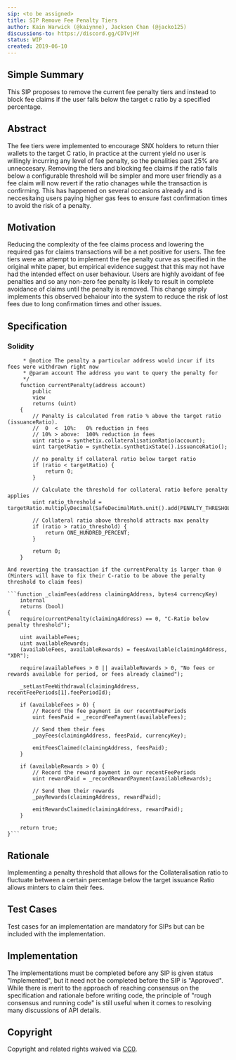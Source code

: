 ```yaml
---
sip: <to be assigned>
title: SIP Remove Fee Penalty Tiers
author: Kain Warwick (@kaiynne), Jackson Chan (@jacko125)
discussions-to: https://discord.gg/CDTvjHY
status: WIP
created: 2019-06-10
---
```


<!--You can leave these HTML comments in your merged SIP and delete the visible duplicate text guides, they will not appear and may be helpful to refer to if you edit it again. This is the suggested template for new SIPs. Note that an SIP number will be assigned by an editor. When opening a pull request to submit your SIP, please use an abbreviated title in the filename, `sip-draft_title_abbrev.md`. The title should be 44 characters or less.-->

## Simple Summary
<!--"If you can't explain it simply, you don't understand it well enough." Provide a simplified and layman-accessible explanation of the SIP.-->
This SIP proposes to remove the current fee penalty tiers and instead to block fee claims if the user falls below the target c ratio by a specified percentage.

## Abstract
<!--A short (~200 word) description of the technical issue being addressed.-->
The fee tiers were implemented to encourage SNX holders to return thier wallets to the target C ratio, in practice at the current yield no user is willingly incurring any level of fee penalty, so the penalities past 25% are unneccesary. Removing the tiers and blocking fee claims if the ratio falls below a configurable threshold will be simpler and more user friendly as a fee claim will now revert if the ratio chanages while the transaction is confirming. This has happened on several occasions already and is neccesitaing users paying higher gas fees to ensure fast confirmation times to avoid the risk of a penalty.

## Motivation
<!--The motivation is critical for SIPs that want to change Synthetix. It should clearly explain why the existing protocol specification is inadequate to address the problem that the SIP solves. SIP submissions without sufficient motivation may be rejected outright.-->
Reducing the complexity of the fee claims process and lowering the required gas for claims transactions will be a net positive for users. The fee tiers were an attempt to implement the fee penalty curve as specified in the original white paper, but empirical evidence suggest that this may not have had the intended effect on user behaviour. Users are highly avoidant of fee penalties and so any non-zero fee penalty is likely to result in complete avoidance of claims until the penalty is removed. This change simply implements this observed behaiour into the system to reduce the risk of lost fees due to long confirmation times and other issues.

## Specification
<!--The technical specification should describe the syntax and semantics of any new feature.-->

### Solidity

```    /**
     * @notice The penalty a particular address would incur if its fees were withdrawn right now
     * @param account The address you want to query the penalty for
     */
    function currentPenalty(address account)
        public
        view
        returns (uint)
    {
        // Penalty is calculated from ratio % above the target ratio (issuanceRatio).
        //  0  <  10%:   0% reduction in fees
        // 10% > above:  100% reduction in fees
        uint ratio = synthetix.collateralisationRatio(account);
        uint targetRatio = synthetix.synthetixState().issuanceRatio();

        // no penalty if collateral ratio below target ratio
        if (ratio < targetRatio) {
            return 0;
        }

        // Calculate the threshold for collateral ratio before penalty applies
        uint ratio_threshold = targetRatio.multiplyDecimal(SafeDecimalMath.unit().add(PENALTY_THRESHOLD));

        // Collateral ratio above threshold attracts max penalty
        if (ratio > ratio_threshold) {
            return ONE_HUNDRED_PERCENT;
        }

        return 0;
    }
```

    And reverting the transaction if the currentPenalty is larger than 0 (Minters will have to fix their C-ratio to be above the penalty threshold to claim fees)

    ```function _claimFees(address claimingAddress, bytes4 currencyKey)
        internal
        returns (bool)
    {
        require(currentPenalty(claimingAddress) == 0, "C-Ratio below penalty threshold");

        uint availableFees;
        uint availableRewards;
        (availableFees, availableRewards) = feesAvailable(claimingAddress, "XDR");

        require(availableFees > 0 || availableRewards > 0, "No fees or rewards available for period, or fees already claimed");

        _setLastFeeWithdrawal(claimingAddress, recentFeePeriods[1].feePeriodId);

        if (availableFees > 0) {
            // Record the fee payment in our recentFeePeriods
            uint feesPaid = _recordFeePayment(availableFees);

            // Send them their fees
            _payFees(claimingAddress, feesPaid, currencyKey);

            emitFeesClaimed(claimingAddress, feesPaid);
        }

        if (availableRewards > 0) {
            // Record the reward payment in our recentFeePeriods
            uint rewardPaid = _recordRewardPayment(availableRewards);

            // Send them their rewards
            _payRewards(claimingAddress, rewardPaid);

            emitRewardsClaimed(claimingAddress, rewardPaid);
        }

        return true;
    }```

## Rationale
<!--The rationale fleshes out the specification by describing what motivated the design and why particular design decisions were made. It should describe alternate designs that were considered and related work, e.g. how the feature is supported in other languages. The rationale may also provide evidence of consensus within the community, and should discuss important objections or concerns raised during discussion.-->
Implementing a penalty threshold that allows for the Collateralisation ratio to fluctuate between a certain percentage below the target issuance Ratio allows minters to claim their fees.



## Test Cases
<!--Test cases for an implementation are mandatory for SIPs but can be included with the implementation..-->
Test cases for an implementation are mandatory for SIPs but can be included with the implementation.

## Implementation
<!--The implementations must be completed before any SIP is given status "Implemented", but it need not be completed before the SIP is "Approved". While there is merit to the approach of reaching consensus on the specification and rationale before writing code, the principle of "rough consensus and running code" is still useful when it comes to resolving many discussions of API details.-->
The implementations must be completed before any SIP is given status "Implemented", but it need not be completed before the SIP is "Approved". While there is merit to the approach of reaching consensus on the specification and rationale before writing code, the principle of "rough consensus and running code" is still useful when it comes to resolving many discussions of API details.

## Copyright
Copyright and related rights waived via [CC0](https://creativecommons.org/publicdomain/zero/1.0/).
